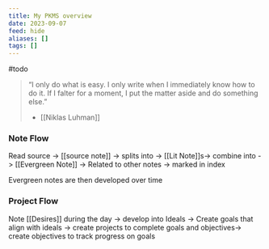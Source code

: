 ```yaml
---
title: My PKMS overview
date: 2023-09-07
feed: hide
aliases: []
tags: []
---
```


#todo 

>“I only do what is easy. I only write when I immediately know how to do it. If I falter for a moment, I put the matter aside and do something else.”
>- [[Niklas Luhman]]


### Note Flow

Read source -> [[source note]] -> splits into -> [[Lit Note]]s-> combine into -> [[Evergreen Note]] -> Related to other notes -> marked in index

Evergreen notes are then developed over time

### Project Flow

Note [[Desires]] during the day -> develop into Ideals -> Create goals that align with ideals -> create projects to complete goals  and objectives-> create objectives to track progress on goals